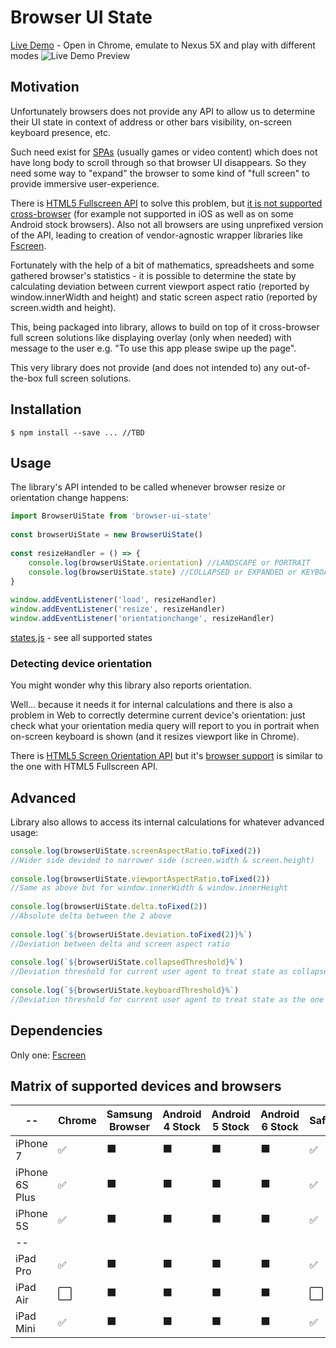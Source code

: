 # Browser UI State
[Live Demo](https://thebit.github.io/browser-ui-state/) - Open in Chrome, emulate to Nexus 5X and play with 
different modes
![Live Demo Preview](https://i.gyazo.com/ab08ba53bceb0ee8f53e2029236e0308.gif)

## Motivation
Unfortunately browsers does not provide any API to allow us to determine their UI state in context of 
address or other bars visibility, on-screen keyboard presence, etc.

Such need exist for [SPAs](https://en.wikipedia.org/wiki/Single-page_application) (usually games or 
video content) which does not have long body to scroll through so that browser UI disappears. 
So they need some way to "expand" the browser to some kind of "full screen" to provide immersive user-experience. 

There is [HTML5 Fullscreen API](https://developer.mozilla.org/en-US/docs/Web/API/Fullscreen_API) to solve 
this problem, but [it is not supported cross-browser](http://caniuse.com/#feat=fullscreen) (for example 
not supported in iOS as well as on some Android stock browsers). Also not all browsers are using unprefixed version of the API, 
leading to creation of vendor-agnostic wrapper libraries like [Fscreen](https://github.com/rafrex/fscreen).

Fortunately with the help of a bit of mathematics, spreadsheets and some gathered browser's statistics - 
it is possible to determine the state by calculating deviation between current viewport aspect ratio 
(reported by window.innerWidth and height) and static screen aspect ratio (reported by screen.width and height).

This, being packaged into library, allows to build on top of it cross-browser full screen solutions like 
displaying overlay (only when needed) with message to the user e.g. "To use this app please swipe up the page".

This very library does not provide (and does not intended to) any out-of-the-box full screen solutions.

## Installation
```shell
$ npm install --save ... //TBD
```

## Usage
The library's API intended to be called whenever browser resize or orientation change happens:

```javascript
import BrowserUiState from 'browser-ui-state'
  
const browserUiState = new BrowserUiState()
  
const resizeHandler = () => {
    console.log(browserUiState.orientation) //LANDSCAPE or PORTRAIT
    console.log(browserUiState.state) //COLLAPSED or EXPANDED or KEYBOARD or other, see states.js below
}
  
window.addEventListener('load', resizeHandler)
window.addEventListener('resize', resizeHandler)
window.addEventListener('orientationchange', resizeHandler)
```
[states.js](https://github.com/TheBit/browser-ui-state/blob/master/src/browser-ui-state/state-providers/states.js) - 
see all supported states

### Detecting device orientation
You might wonder why this library also reports orientation.

Well... because it needs it for internal calculations and there is also a problem in Web to 
correctly determine current device's orientation: just check what your orientation media query
will report to you in portrait when on-screen keyboard is shown (and it resizes viewport like in Chrome).

There is [HTML5 Screen Orientation API](https://developer.mozilla.org/en/docs/Web/API/Screen/orientation) 
but it's [browser support](http://caniuse.com/#feat=screen-orientation) is similar to the one with HTML5 Fullscreen API.

## Advanced
Library also allows to access its internal calculations for whatever advanced usage:
```javascript
console.log(browserUiState.screenAspectRatio.toFixed(2))
//Wider side devided to narrower side (screen.width & screen.height)
  
console.log(browserUiState.viewportAspectRatio.toFixed(2))
//Same as above but for window.innerWidth & window.innerHeight
  
console.log(browserUiState.delta.toFixed(2))
//Absolute delta between the 2 above
  
console.log(`${browserUiState.deviation.toFixed(2)}%`)
//Deviation between delta and screen aspect ratio
  
console.log(`${browserUiState.collapsedThreshold}%`)
//Deviation threshold for current user agent to treat state as collapsed (with address bar visible)
  
console.log(`${browserUiState.keyboardThreshold}%`)
//Deviation threshold for current user agent to treat state as the one when on-screen keyboard is visible
```

## Dependencies
Only one: [Fscreen](https://github.com/rafrex/fscreen)

## Matrix of supported devices and browsers
-- | Chrome | Samsung Browser | Android 4 Stock | Android 5 Stock | Android 6 Stock | Safari | UC
------------ | ------------- | -------------- | ------------- | -------------- | ------------- | -------------- | ------------- 
iPhone 7 | :white_check_mark: | :black_large_square: | :black_large_square: | :black_large_square: | :black_large_square: | :white_check_mark: | :black_large_square:
iPhone 6S Plus | :white_check_mark: | :black_large_square: | :black_large_square: | :black_large_square: | :black_large_square: | :white_check_mark: | :black_large_square:
iPhone 5S | :white_check_mark: | :black_large_square: | :black_large_square: | :black_large_square: | :black_large_square: | :white_check_mark: | :black_large_square:
-- | | | | | | | | 
iPad Pro | :white_check_mark: | :black_large_square: | :black_large_square: | :black_large_square: | :black_large_square: | :white_check_mark: | :black_large_square:
iPad Air | :white_large_square: | :black_large_square: | :black_large_square: | :black_large_square: | :black_large_square: | :white_large_square: | :black_large_square:
iPad Mini | :white_check_mark: | :black_large_square: | :black_large_square: | :black_large_square: | :black_large_square: | :white_check_mark: | :black_large_square: